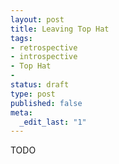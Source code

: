 ```yaml
--- 
layout: post
title: Leaving Top Hat
tags: 
- retrospective
- introspective
- Top Hat
- 
status: draft
type: post
published: false
meta: 
  _edit_last: "1"
---
```


TODO
